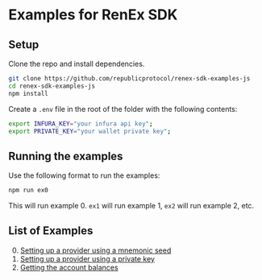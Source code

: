 # Examples for RenEx SDK

## Setup

Clone the repo and install dependencies.

```bash
git clone https://github.com/republicprotocol/renex-sdk-examples-js
cd renex-sdk-examples-js
npm install
```

Create a `.env` file in the root of the folder with the following contents:

```bash
export INFURA_KEY="your infura api key";
export PRIVATE_KEY="your wallet private key";
```

## Running the examples

Use the following format to run the examples:

```bash
npm run ex0
```

This will run example 0. `ex1` will run example 1, `ex2` will run example 2, etc.

## List of Examples

0. [Setting up a provider using a mnemonic seed](src/examples/0_setup_provider_with_mnemonic.js)
1. [Setting up a provider using a private key](src/examples/1_setup_provider_with_private_key.js)
2. [Getting the account balances](src/examples/2_get_balances.js)


